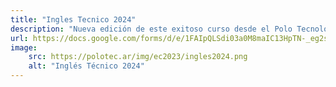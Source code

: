 ```yaml
---
title: "Ingles Tecnico 2024"
description: "Nueva edición de este exitoso curso desde el Polo Tecnológico, para que tengas un mejor futuro, de la mano del Gobierno de La Rioja, CFI, Ministerio de Trabajo, Empleo e Industria, Secretaria de Ciencia y Tecnología, Dir. Gral. de Economía del Conocimiento y el Polo Tecnológico de La Rioja"
url: https://docs.google.com/forms/d/e/1FAIpQLSdi03a0M8maIC13HpTN-_eg2sIoxDaAG3sRY_5FEFRH26LgVQ/closedform
image:
    src: https://polotec.ar/img/ec2023/ingles2024.png
    alt: "Inglés Técnico 2024"
---
```

